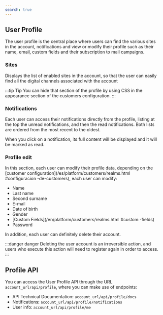 ```yaml
---
search: true
---
```


## User Profile

The user profile is the central place where users can find the various sites in the account, notifications and view or modify their profile such as their name, email, custom fields and their subscription to mail campaigns.

### Sites

Displays the list of enabled sites in the account, so that the user can easily find all the digital channels associated with the account

:::tip Tip
You can hide that section of the profile by using CSS in the appearance section of the customers configuration.
:::

### Notifications

Each user can access their notifications directly from the profile, listing at the top the unread notifications, and then the read notifications. Both lists are ordered from the most recent to the oldest.

When you click on a notification, its full content will be displayed and it will be marked as read. 

### Profile edit

In this section, each user can modify their profile data, depending on the [customer configuration](/es/platform/customers/realms.html #configuracion -de-customers), each user can modify:

* Name
* Last name
* Second surname
* E-mail
* Date of birth
* Gender
* [Custom Fields](/en/platform/customers/realms.html #custom -fields)
* Password

In addition, each user can definitely delete their account. 

:::danger danger
Deleting the user account is an irreversible action, and users who execute this action will need to register again in order to access.
:::

## Profile API

You can access the User Profile API through the URL `account_url/api/profile`, where you can make use of endpoints: 

* API Technical Documentation: `account_url/api/profile/docs`
* Notifications: `account_url/api/profile/notifications`
* User info: `account_url/api/profile/me`
